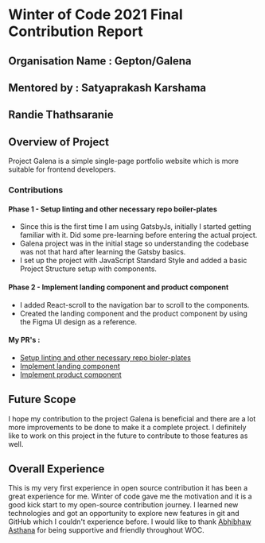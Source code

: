 # Winter of Code 2021 Final Contribution Report

## Organisation Name : Gepton/Galena
## Mentored by : Satyaprakash Karshama
## Randie Thathsaranie

## Overview of Project
Project Galena is a simple single-page portfolio website which is more suitable for frontend developers.
### Contributions

#### Phase 1 - Setup linting and other necessary repo boiler-plates
- Since this is the first time I am using GatsbyJs, initially I started getting familiar with it. Did some pre-learning before entering the actual project.
- Galena project was in the initial stage so understanding the codebase was not that hard after learning the Gatsby basics.
- I set up the project with JavaScript Standard Style and added a basic Project Structure setup with components.

#### Phase 2 - Implement landing component and product component
- I added React-scroll to the navigation bar to scroll to the components.
- Created the landing component and the product component by using the Figma UI design as a reference.

#### My PR's :
- [Setup linting and other necessary repo bioler-plates](https://github.com/GEPTON-INFOTECH/galena/pull/4)
- [Implement landing component](https://github.com/GEPTON-INFOTECH/galena/pull/11)
- [Implement product component](https://github.com/GEPTON-INFOTECH/galena/pull/12)

## Future Scope 
I hope my contribution to the project Galena is beneficial and there are a lot more improvements to be done to make it a complete project. I definitely like to work on this project in the future to contribute to those features as well. 

## Overall Experience
This is my very first experience in open source contribution it has been a great experience for me. Winter of code gave me the motivation and it is a good kick start to my open-source contribution journey. I learned new technologies and got an opportunity to explore new features in git and GitHub which I couldn't experience before. I would like to thank [Abhibhaw Asthana](https://github.com/abhibhaw) for being supportive and friendly throughout WOC.
